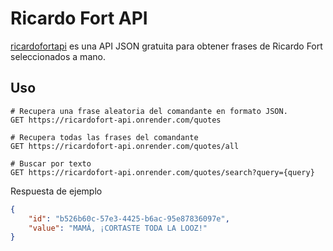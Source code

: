 # Ricardo Fort API

[ricardofortapi](https://ricardofort-api.onrender.com/quotes) es una API JSON gratuita para obtener frases de Ricardo Fort seleccionados a mano.

## Uso

```shell
# Recupera una frase aleatoria del comandante en formato JSON.
GET https://ricardofort-api.onrender.com/quotes

# Recupera todas las frases del comandante
GET https://ricardofort-api.onrender.com/quotes/all

# Buscar por texto
GET https://ricardofort-api.onrender.com/quotes/search?query={query}
```
Respuesta de ejemplo
```json
{
    "id": "b526b60c-57e3-4425-b6ac-95e87836097e",
    "value": "MAMÁ, ¡CORTASTE TODA LA LOOZ!"
}
```